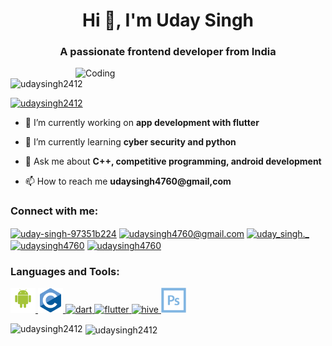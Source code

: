 <h1 align="center">Hi 👋, I'm Uday Singh</h1>
<h3 align="center">A passionate frontend developer from India</h3>
<img align="right" alt="Coding" width="400" src="https://encrypted-tbn0.gstatic.com/images?q=tbn:ANd9GcRchshGDUFr3gWDEZEc9QttySpMbO5kv2WEWJrE8Ff00J2LUNwzuckAo6t2qku_vLWBqsc&usqp=CAU">

<p align="left"> <img src="https://komarev.com/ghpvc/?username=udaysingh2412&label=Profile%20views&color=0e75b6&style=flat" alt="udaysingh2412" /> </p>

<p align="left"> <a href="https://github.com/ryo-ma/github-profile-trophy"><img src="https://github-profile-trophy.vercel.app/?username=udaysingh2412" alt="udaysingh2412" /></a> </p>

- 🔭 I’m currently working on **app development with flutter**

- 🌱 I’m currently learning **cyber security and python**

- 💬 Ask me about **C++, competitive programming, android development**

- 📫 How to reach me **udaysingh4760@gmail,com**

<h3 align="left">Connect with me:</h3>
<p align="left">
<a href="https://linkedin.com/in/uday-singh-97351b224" target="blank"><img align="center" src="https://raw.githubusercontent.com/rahuldkjain/github-profile-readme-generator/master/src/images/icons/Social/linked-in-alt.svg" alt="uday-singh-97351b224" height="30" width="40" /></a>
<a href="https://stackoverflow.com/users/udaysingh4760@gmail.com" target="blank"><img align="center" src="https://raw.githubusercontent.com/rahuldkjain/github-profile-readme-generator/master/src/images/icons/Social/stack-overflow.svg" alt="udaysingh4760@gmail.com" height="30" width="40" /></a>
<a href="https://instagram.com/uday_singh._" target="blank"><img align="center" src="https://raw.githubusercontent.com/rahuldkjain/github-profile-readme-generator/master/src/images/icons/Social/instagram.svg" alt="uday_singh._" height="30" width="40" /></a>
<a href="https://www.codechef.com/users/udaysingh4760" target="blank"><img align="center" src="https://cdn.jsdelivr.net/npm/simple-icons@3.1.0/icons/codechef.svg" alt="udaysingh4760" height="30" width="40" /></a>
<a href="https://www.hackerrank.com/udaysingh4760" target="blank"><img align="center" src="https://raw.githubusercontent.com/rahuldkjain/github-profile-readme-generator/master/src/images/icons/Social/hackerrank.svg" alt="udaysingh4760" height="30" width="40" /></a>
</p>

<h3 align="left">Languages and Tools:</h3>
<p align="left"> <a href="https://developer.android.com" target="_blank" rel="noreferrer"> <img src="https://raw.githubusercontent.com/devicons/devicon/master/icons/android/android-original-wordmark.svg" alt="android" width="40" height="40"/> </a> <a href="https://www.cprogramming.com/" target="_blank" rel="noreferrer"> <img src="https://raw.githubusercontent.com/devicons/devicon/master/icons/c/c-original.svg" alt="c" width="40" height="40"/> </a> <a href="https://dart.dev" target="_blank" rel="noreferrer"> <img src="https://www.vectorlogo.zone/logos/dartlang/dartlang-icon.svg" alt="dart" width="40" height="40"/> </a> <a href="https://flutter.dev" target="_blank" rel="noreferrer"> <img src="https://www.vectorlogo.zone/logos/flutterio/flutterio-icon.svg" alt="flutter" width="40" height="40"/> </a> <a href="https://hive.apache.org/" target="_blank" rel="noreferrer"> <img src="https://www.vectorlogo.zone/logos/apache_hive/apache_hive-icon.svg" alt="hive" width="40" height="40"/> </a> <a href="https://www.photoshop.com/en" target="_blank" rel="noreferrer"> <img src="https://raw.githubusercontent.com/devicons/devicon/master/icons/photoshop/photoshop-line.svg" alt="photoshop" width="40" height="40"/> </a> </p>

<p><img align="left" src="https://github-readme-stats.vercel.app/api/top-langs?username=udaysingh2412&show_icons=true&locale=en&layout=compact" alt="udaysingh2412" /></p>

<p>&nbsp;<img align="center" src="https://github-readme-stats.vercel.app/api?username=udaysingh2412&show_icons=true&locale=en" alt="udaysingh2412" /></p>
